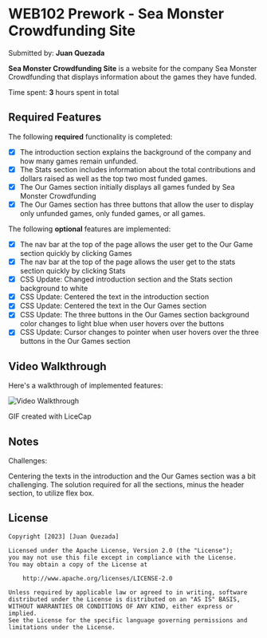 # WEB102 Prework - Sea Monster Crowdfunding Site

Submitted by: **Juan Quezada**

**Sea Monster Crowdfunding Site** is a website for the company Sea Monster Crowdfunding that displays information about the games they have funded.

Time spent: **3** hours spent in total

## Required Features

The following **required** functionality is completed:

* [x] The introduction section explains the background of the company and how many games remain unfunded.
* [x] The Stats section includes information about the total contributions and dollars raised as well as the top two most funded games.
* [x] The Our Games section initially displays all games funded by Sea Monster Crowdfunding
* [x] The Our Games section has three buttons that allow the user to display only unfunded games, only funded games, or all games.

The following **optional** features are implemented:

* [x] The nav bar at the top of the page allows the user get to the Our Game section quickly by clicking Games
* [x] The nav bar at the top of the page allows the user get to the stats section quickly by clicking Stats
* [x] CSS Update: Changed introduction section and the Stats section background to white
* [x] CSS Update: Centered the text in the introduction section
* [x] CSS Update: Centered the text in the Our Games section
* [x] CSS Update: The three buttons in the Our Games section background color changes to light blue when user hovers over the buttons
* [x] CSS Update: Cursor changes to pointer when user hovers over the three buttons in the Our Games section

## Video Walkthrough

Here's a walkthrough of implemented features:

<img src='https://i.imgur.com/8YGKNdH.gif' title='Video Walkthrough' width='' alt='Video Walkthrough' />

<!-- Replace this with whatever GIF tool you used! -->
GIF created with LiceCap
<!-- Recommended tools:
[Kap](https://getkap.co/) for macOS
[ScreenToGif](https://www.screentogif.com/) for Windows
[peek](https://github.com/phw/peek) for Linux. -->

## Notes

Challenges: 

Centering the texts in the introduction and the Our Games section was a bit challenging. The solution required for all the sections, minus the header section, to utilize flex box. 


## License

    Copyright [2023] [Juan Quezada]

    Licensed under the Apache License, Version 2.0 (the "License");
    you may not use this file except in compliance with the License.
    You may obtain a copy of the License at

        http://www.apache.org/licenses/LICENSE-2.0

    Unless required by applicable law or agreed to in writing, software
    distributed under the License is distributed on an "AS IS" BASIS,
    WITHOUT WARRANTIES OR CONDITIONS OF ANY KIND, either express or implied.
    See the License for the specific language governing permissions and
    limitations under the License.
